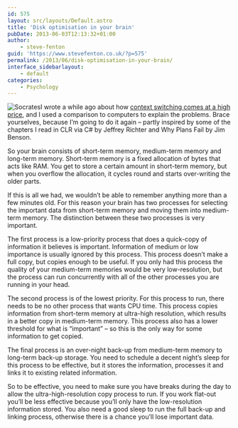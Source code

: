 ```yaml
---
id: 575
layout: src/layouts/Default.astro
title: 'Disk optimisation in your brain'
pubDate: 2013-06-03T12:13:32+01:00
author:
    - steve-fenton
guid: 'https://www.stevefenton.co.uk/?p=575'
permalink: /2013/06/disk-optimisation-in-your-brain/
interface_sidebarlayout:
    - default
categories:
    - Psychology
---
```


![Socrates](https://www.stevefenton.co.uk/wp-content/uploads/2015/07/socrates.jpg)I wrote a while ago about how [context switching comes at a high price](https://www.stevefenton.co.uk/2012/06/Context-Switching-Comes-At-The-Price-Of-Delivery/), and I used a comparison to computers to explain the problems. Brace yourselves, because I’m going to do it again – partly inspired by some of the chapters I read in CLR via C# by Jeffrey Richter and Why Plans Fail by Jim Benson.

So your brain consists of short-term memory, medium-term memory and long-term memory. Short-term memory is a fixed allocation of bytes that acts like RAM. You get to store a certain amount in short-term memory, but when you overflow the allocation, it cycles round and starts over-writing the older parts.

If this is all we had, we wouldn’t be able to remember anything more than a few minutes old. For this reason your brain has two processes for selecting the important data from short-term memory and moving them into medium-term memory. The distinction between these two processes is very important.

The first process is a low-priority process that does a quick-copy of information it believes is important. Information of medium or low importance is usually ignored by this process. This process doesn’t make a full copy, but copies enough to be useful. If you only had this process the quality of your medium-term memories would be very low-resolution, but the process can run concurrently with all of the other processes you are running in your head.

The second process is of the lowest priority. For this process to run, there needs to be no other process that wants CPU time. This process copies information from short-term memory at ultra-high resolution, which results in a better copy in medium-term memory. This process also has a lower threshold for what is “important” – so this is the only way for some information to get copied.

The final process is an over-night back-up from medium-term memory to long-term back-up storage. You need to schedule a decent night’s sleep for this process to be effective, but it stores the information, processes it and links it to existing related information.

So to be effective, you need to make sure you have breaks during the day to allow the ultra-high-resolution copy process to run. If you work flat-out you’ll be less effective because you’ll only have the low-resolution information stored. You also need a good sleep to run the full back-up and linking process, otherwise there is a chance you’ll lose important data.